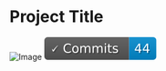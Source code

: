# Project Title

![[Image](./.github/badges/commit_count.svg)](/commits/main)
[<img alt="Commit Count" src=".github/badges/commit_count.svg" />](../../commits/main)

